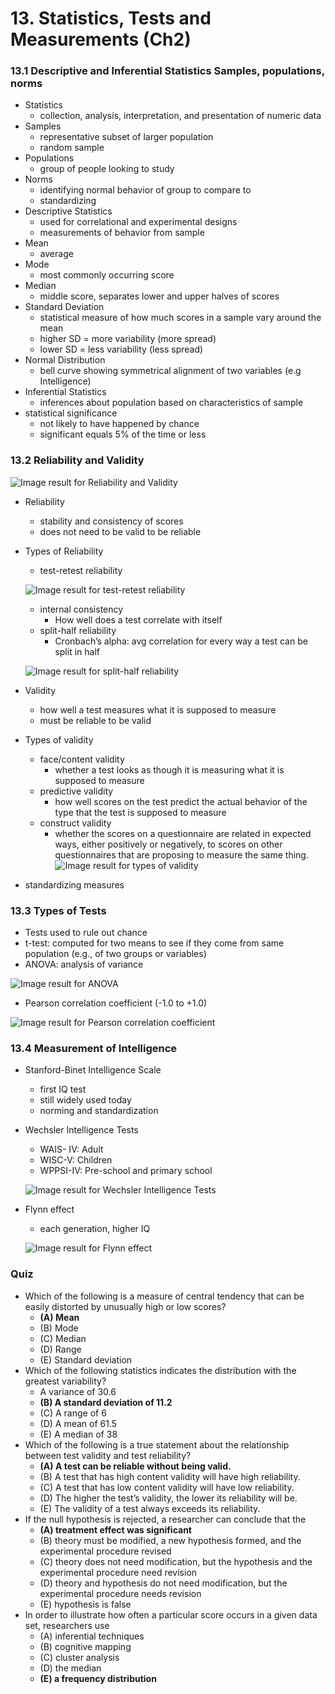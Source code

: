 # 13. Statistics, Tests and Measurements (Ch2)

### 13.1 Descriptive and Inferential Statistics Samples, populations, norms

- Statistics
	- collection, analysis, interpretation, and presentation of numeric data
- Samples
	- representative subset of larger population
	- random sample
- Populations
	- group of people looking to study
- Norms
	- identifying normal behavior of group to compare to
	- standardizing
- Descriptive Statistics
	- used for correlational and experimental designs
	- measurements of behavior from sample
- Mean
	- average
- Mode
	- most commonly occurring score
- Median
	- middle score, separates lower and upper halves of scores
- Standard Deviation
	- statistical measure of how much scores in a sample vary around the mean
	- higher SD = more variability (more spread)
	- lower SD = less variability (less spread)
- Normal Distribution
	- bell curve showing symmetrical alignment of two variables (e.g Intelligence)
- Inferential Statistics
	- inferences about population based on characteristics of sample
- statistical significance
	- not likely to have happened by chance
	- significant equals 5% of the time or less

### 13.2 Reliability and Validity

![Image result for Reliability and Validity](assets/rel&val1.gif)

- Reliability

  - stability and consistency of scores
  - does not need to be valid to be reliable

- Types of Reliability

  - test-retest reliability

  ![Image result for test-retest reliability](assets/characteristics-of-a-good-test-12-638.jpg)

  - internal consistency
  	- How well does a test correlate with itself
  - split-half reliability
  	- Cronbach’s alpha: avg correlation for every way a test can be split in half

  ![Image result for split-half reliability](assets/reliability.jpg)

- Validity

  - how well a test measures what it is supposed to measure
  - must be reliable to be valid

- Types of validity

  - face/content validity
  	- whether a test looks as though it is measuring what it is supposed to measure
  - predictive validity
  	- how well scores on the test predict the actual behavior of the type that the test is supposed to measure
  - construct validity
  	- whether the scores on a questionnaire are related in expected ways, either positively or negatively, to scores on other questionnaires that are proposing to measure the same thing.
	![Image result for types of validity](assets/validity.jpg)

- standardizing measures

### 13.3 Types of Tests

- Tests used to rule out chance
- t-test: computed for two means to see if they come from same population (e.g., of two groups or variables)
- ANOVA: analysis of variance

![Image result for ANOVA](assets/VisANOVA-mod-effect-hi-var.gif)

- Pearson correlation coefficient (-1.0 to +1.0)

![Image result for Pearson correlation coefficient](assets/400px-Correlation_examples2.svg.png)

### 13.4 Measurement of Intelligence

- Stanford-Binet Intelligence Scale
  - first IQ test
  - still widely used today
  - norming and standardization

- Wechsler Intelligence Tests
  - WAIS- IV: Adult
  - WISC-V: Children
  - WPPSI-IV: Pre-school and primary school

  ![Image result for Wechsler Intelligence Tests](assets/650px-Wechsler_Adult_Intelligence_Scale_subscores_and_subtests.png)

- Flynn effect
  - each generation, higher IQ

  ![Image result for Flynn effect](assets/1*eAsqdJdbEAAVvmWYri8V2w.jpeg)

### Quiz

- Which of the following is a measure of central tendency that can be easily distorted by unusually high or low scores?
	- **(A) Mean**
	- (B) Mode
	- (C) Median
	- (D) Range
	- (E) Standard deviation
- Which of the following statistics indicates the distribution with the greatest variability?
	- A variance of 30.6
	- **(B) A standard deviation of 11.2**
	- (C) A range of 6
	- (D) A mean of 61.5
	- (E) A median of 38
- Which of the following is a true statement about the relationship between test validity and test reliability?
	- **(A) A test can be reliable without being valid.**
	- (B) A test that has high content validity will have high reliability.
	- (C) A test that has low content validity will have low reliability.
	- (D) The higher the test’s validity, the lower its reliability will be.
	- (E) The validity of a test always exceeds its reliability.
- If the null hypothesis is rejected, a researcher can conclude that the
	-  **(A) treatment effect was significant**
	- (B) theory must be modified, a new hypothesis formed, and the experimental procedure revised
	- (C) theory does not need modification, but the hypothesis and the experimental procedure need revision
	- (D) theory and hypothesis do not need modification, but the experimental procedure needs revision
	- (E) hypothesis is false
- In order to illustrate how often a particular score occurs in a given data set, researchers use
	- (A) inferential techniques
	- (B) cognitive mapping
	- (C) cluster analysis
	- (D) the median
	- **(E) a frequency distribution**